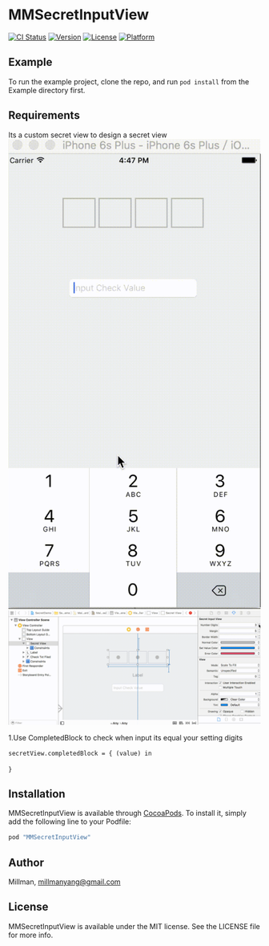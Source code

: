 # MMSecretInputView

[![CI Status](http://img.shields.io/travis/Millman/MMSecretInputView.svg?style=flat)](https://travis-ci.org/Millman/MMSecretInputView)
[![Version](https://img.shields.io/cocoapods/v/MMSecretInputView.svg?style=flat)](http://cocoapods.org/pods/MMSecretInputView)
[![License](https://img.shields.io/cocoapods/l/MMSecretInputView.svg?style=flat)](http://cocoapods.org/pods/MMSecretInputView)
[![Platform](https://img.shields.io/cocoapods/p/MMSecretInputView.svg?style=flat)](http://cocoapods.org/pods/MMSecretInputView)

## Example

To run the example project, clone the repo, and run `pod install` from the Example directory first.

## Requirements
Its a custom secret view to design a secret view
![circledemo](https://github.com/MillmanY/MMSecretInputView/blob/master/demo1.gif)
![circledemo](https://github.com/MillmanY/MMSecretInputView/blob/master/demo2.gif)

1.Use CompletedBlock to check when input its equal your setting digits

    secretView.completedBlock = { (value) in
            
    }


## Installation

MMSecretInputView is available through [CocoaPods](http://cocoapods.org). To install
it, simply add the following line to your Podfile:

```ruby
pod "MMSecretInputView"
```

## Author

Millman, millmanyang@gmail.com

## License

MMSecretInputView is available under the MIT license. See the LICENSE file for more info.
